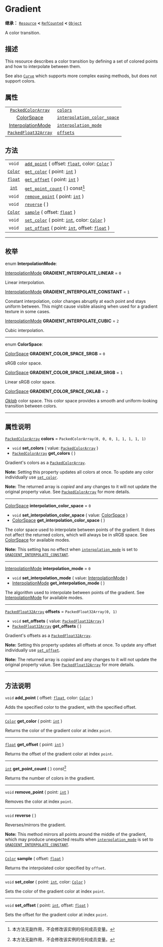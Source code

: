 <!-- ⚠ 请勿编辑本文件 ⚠ -->
<!-- 本文档使用脚本从 WeDot 引擎源码仓库生成。 -->
<!-- 生成脚本：https://github.com/WeDot-Engine/WeDot/tree/master/doc/tools/make_md.py； -->
<!-- 原文件：https://github.com/WeDot-Engine/WeDot/tree/master/doc/classes/Gradient.xml。 -->

<div id="_class_gradient"></div>

# Gradient

**继承：** [`Resource`](class_resource.md) **<** [`RefCounted`](class_refcounted.md) **<** [`Object`](class_object.md)

A color transition.

## 描述

This resource describes a color transition by defining a set of colored points and how to interpolate between them.

See also [`Curve`](class_curve.md) which supports more complex easing methods, but does not support colors.

## 属性

|||
|:-:|:--|
| [`PackedColorArray`](class_packedcolorarray.md)       | [`colors`](class_gradient.md#class_gradient_property_colors)                                       | ``PackedColorArray(0, 0, 0, 1, 1, 1, 1, 1)`` |
| [ColorSpace](#enum_gradient_colorspace)               | [`interpolation_color_space`](class_gradient.md#class_gradient_property_interpolation_color_space) | ``0``                                        |
| [InterpolationMode](#enum_gradient_interpolationmode) | [`interpolation_mode`](class_gradient.md#class_gradient_property_interpolation_mode)               | ``0``                                        |
| [`PackedFloat32Array`](class_packedfloat32array.md)   | [`offsets`](class_gradient.md#class_gradient_property_offsets)                                     | ``PackedFloat32Array(0, 1)``                 |

## 方法

|||
|:-:|:--|
| `void`                    | [`add_point`](class_gradient.md#class_gradient_method_add_point) ( offset: [`float`](class_float.md), color: [`Color`](class_color.md) ) |
| [`Color`](class_color.md) | [`get_color`](class_gradient.md#class_gradient_method_get_color) ( point: [`int`](class_int.md) )                                        |
| [`float`](class_float.md) | [`get_offset`](class_gradient.md#class_gradient_method_get_offset) ( point: [`int`](class_int.md) )                                      |
| [`int`](class_int.md)     | [`get_point_count`](class_gradient.md#class_gradient_method_get_point_count) ( ) const[^const]                                           |
| `void`                    | [`remove_point`](class_gradient.md#class_gradient_method_remove_point) ( point: [`int`](class_int.md) )                                  |
| `void`                    | [`reverse`](class_gradient.md#class_gradient_method_reverse) ( )                                                                         |
| [`Color`](class_color.md) | [`sample`](class_gradient.md#class_gradient_method_sample) ( offset: [`float`](class_float.md) )                                         |
| `void`                    | [`set_color`](class_gradient.md#class_gradient_method_set_color) ( point: [`int`](class_int.md), color: [`Color`](class_color.md) )      |
| `void`                    | [`set_offset`](class_gradient.md#class_gradient_method_set_offset) ( point: [`int`](class_int.md), offset: [`float`](class_float.md) )   |

<!-- rst-class:: classref-section-separator -->

---

## 枚举

<div id="_class_enum_gradient_interpolationmode"></div>

enum **InterpolationMode**: <div id="enum_gradient_interpolationmode"></div>

<div id="_class_gradient_constant_gradient_interpolate_linear"></div>

[InterpolationMode](#enum_gradient_interpolationmode) **GRADIENT_INTERPOLATE_LINEAR** = ``0``

Linear interpolation.

<div id="_class_gradient_constant_gradient_interpolate_constant"></div>

[InterpolationMode](#enum_gradient_interpolationmode) **GRADIENT_INTERPOLATE_CONSTANT** = ``1``

Constant interpolation, color changes abruptly at each point and stays uniform between. This might cause visible aliasing when used for a gradient texture in some cases.

<div id="_class_gradient_constant_gradient_interpolate_cubic"></div>

[InterpolationMode](#enum_gradient_interpolationmode) **GRADIENT_INTERPOLATE_CUBIC** = ``2``

Cubic interpolation.

<!-- rst-class:: classref-item-separator -->

---

<div id="_class_enum_gradient_colorspace"></div>

enum **ColorSpace**: <div id="enum_gradient_colorspace"></div>

<div id="_class_gradient_constant_gradient_color_space_srgb"></div>

[ColorSpace](#enum_gradient_colorspace) **GRADIENT_COLOR_SPACE_SRGB** = ``0``

sRGB color space.

<div id="_class_gradient_constant_gradient_color_space_linear_srgb"></div>

[ColorSpace](#enum_gradient_colorspace) **GRADIENT_COLOR_SPACE_LINEAR_SRGB** = ``1``

Linear sRGB color space.

<div id="_class_gradient_constant_gradient_color_space_oklab"></div>

[ColorSpace](#enum_gradient_colorspace) **GRADIENT_COLOR_SPACE_OKLAB** = ``2``

[*Oklab*](https://bottosson.github.io/posts/oklab/) color space. This color space provides a smooth and uniform-looking transition between colors.

<!-- rst-class:: classref-section-separator -->

---

## 属性说明

<div id="_class_gradient_property_colors"></div>

[`PackedColorArray`](class_packedcolorarray.md) **colors** = ``PackedColorArray(0, 0, 0, 1, 1, 1, 1, 1)`` <div id="class_gradient_property_colors"></div>

- `void` **set_colors** ( value: [`PackedColorArray`](class_packedcolorarray.md) )
- [`PackedColorArray`](class_packedcolorarray.md) **get_colors** ( )

Gradient's colors as a [`PackedColorArray`](class_packedcolorarray.md).

 **Note:** Setting this property updates all colors at once. To update any color individually use [`set_color`](class_gradient.md#class_gradient_method_set_color).

**Note:** The returned array is *copied* and any changes to it will not update the original property value. See [`PackedColorArray`](class_packedcolorarray.md) for more details.

<!-- rst-class:: classref-item-separator -->

---

<div id="_class_gradient_property_interpolation_color_space"></div>

[ColorSpace](#enum_gradient_colorspace) **interpolation_color_space** = ``0`` <div id="class_gradient_property_interpolation_color_space"></div>

- `void` **set_interpolation_color_space** ( value: [ColorSpace](#enum_gradient_colorspace) )
- [ColorSpace](#enum_gradient_colorspace) **get_interpolation_color_space** ( )

The color space used to interpolate between points of the gradient. It does not affect the returned colors, which will always be in sRGB space. See [ColorSpace](#enum_gradient_colorspace) for available modes.

 **Note:** This setting has no effect when [`interpolation_mode`](class_gradient.md#class_gradient_property_interpolation_mode) is set to [`GRADIENT_INTERPOLATE_CONSTANT`](class_gradient.md#class_gradient_constant_gradient_interpolate_constant).

<!-- rst-class:: classref-item-separator -->

---

<div id="_class_gradient_property_interpolation_mode"></div>

[InterpolationMode](#enum_gradient_interpolationmode) **interpolation_mode** = ``0`` <div id="class_gradient_property_interpolation_mode"></div>

- `void` **set_interpolation_mode** ( value: [InterpolationMode](#enum_gradient_interpolationmode) )
- [InterpolationMode](#enum_gradient_interpolationmode) **get_interpolation_mode** ( )

The algorithm used to interpolate between points of the gradient. See [InterpolationMode](#enum_gradient_interpolationmode) for available modes.

<!-- rst-class:: classref-item-separator -->

---

<div id="_class_gradient_property_offsets"></div>

[`PackedFloat32Array`](class_packedfloat32array.md) **offsets** = ``PackedFloat32Array(0, 1)`` <div id="class_gradient_property_offsets"></div>

- `void` **set_offsets** ( value: [`PackedFloat32Array`](class_packedfloat32array.md) )
- [`PackedFloat32Array`](class_packedfloat32array.md) **get_offsets** ( )

Gradient's offsets as a [`PackedFloat32Array`](class_packedfloat32array.md).

 **Note:** Setting this property updates all offsets at once. To update any offset individually use [`set_offset`](class_gradient.md#class_gradient_method_set_offset).

**Note:** The returned array is *copied* and any changes to it will not update the original property value. See [`PackedFloat32Array`](class_packedfloat32array.md) for more details.

<!-- rst-class:: classref-section-separator -->

---

## 方法说明

<div id="_class_gradient_method_add_point"></div>

`void` **add_point** ( offset: [`float`](class_float.md), color: [`Color`](class_color.md) )<div id="class_gradient_method_add_point"></div>

Adds the specified color to the gradient, with the specified offset.

<!-- rst-class:: classref-item-separator -->

---

<div id="_class_gradient_method_get_color"></div>

[`Color`](class_color.md) **get_color** ( point: [`int`](class_int.md) )<div id="class_gradient_method_get_color"></div>

Returns the color of the gradient color at index `point`.

<!-- rst-class:: classref-item-separator -->

---

<div id="_class_gradient_method_get_offset"></div>

[`float`](class_float.md) **get_offset** ( point: [`int`](class_int.md) )<div id="class_gradient_method_get_offset"></div>

Returns the offset of the gradient color at index `point`.

<!-- rst-class:: classref-item-separator -->

---

<div id="_class_gradient_method_get_point_count"></div>

[`int`](class_int.md) **get_point_count** ( ) const[^const]<div id="class_gradient_method_get_point_count"></div>

Returns the number of colors in the gradient.

<!-- rst-class:: classref-item-separator -->

---

<div id="_class_gradient_method_remove_point"></div>

`void` **remove_point** ( point: [`int`](class_int.md) )<div id="class_gradient_method_remove_point"></div>

Removes the color at index `point`.

<!-- rst-class:: classref-item-separator -->

---

<div id="_class_gradient_method_reverse"></div>

`void` **reverse** ( )<div id="class_gradient_method_reverse"></div>

Reverses/mirrors the gradient.

 **Note:** This method mirrors all points around the middle of the gradient, which may produce unexpected results when [`interpolation_mode`](class_gradient.md#class_gradient_property_interpolation_mode) is set to [`GRADIENT_INTERPOLATE_CONSTANT`](class_gradient.md#class_gradient_constant_gradient_interpolate_constant).

<!-- rst-class:: classref-item-separator -->

---

<div id="_class_gradient_method_sample"></div>

[`Color`](class_color.md) **sample** ( offset: [`float`](class_float.md) )<div id="class_gradient_method_sample"></div>

Returns the interpolated color specified by `offset`.

<!-- rst-class:: classref-item-separator -->

---

<div id="_class_gradient_method_set_color"></div>

`void` **set_color** ( point: [`int`](class_int.md), color: [`Color`](class_color.md) )<div id="class_gradient_method_set_color"></div>

Sets the color of the gradient color at index `point`.

<!-- rst-class:: classref-item-separator -->

---

<div id="_class_gradient_method_set_offset"></div>

`void` **set_offset** ( point: [`int`](class_int.md), offset: [`float`](class_float.md) )<div id="class_gradient_method_set_offset"></div>

Sets the offset for the gradient color at index `point`.

[^virtual]: 本方法通常需要用户覆盖才能生效。
[^const]: 本方法无副作用，不会修改该实例的任何成员变量。
[^vararg]: 本方法除了能接受在此处描述的参数外，还能够继续接受任意数量的参数。
[^constructor]: 本方法用于构造某个类型。
[^static]: 调用本方法无需实例，可直接使用类名进行调用。
[^operator]: 本方法描述的是使用本类型作为左操作数的有效运算符。
[^bitfield]: 这个值是由下列位标志构成位掩码的整数。
[^void]: 无返回值。
